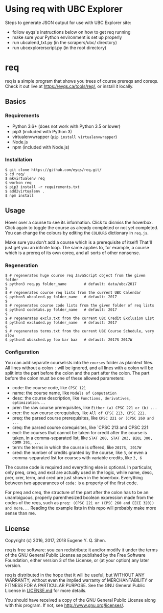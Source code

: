 # Using req with UBC Explorer

Steps to generate JSON output for use with UBC Explorer site: 
- follow eyqs's instructions below on how to get req running
- make sure your Python environment is set up properly
- run ubcalend_txt.py (in the scrapers/ubc/ directory)
- run ubcexplorerscript.py (in the root directory)

# req

req is a simple program that shows you trees of course prereqs and coreqs.
Check it out live at <https://eyqs.ca/tools/req/>, or install it locally.

## Basics

### Requirements

- Python 3.6+ (does not work with Python 3.5 or lower)
- pip3 (included with Python 3)
- virtualenvwrapper (`pip install virtualenvwrapper`)
- Node.js
- npm (included with Node.js)

### Installation

    $ git clone https://github.com/eyqs/req.git/
    $ cd req/
    $ mkvirtualenv req
    $ workon req
    $ pip3 install -r requirements.txt
    $ add2virtualenv .
    $ npm install

## Usage

Hover over a course to see its information. Click to dismiss the hoverbox.
Click again to toggle the course as already completed or not yet completed.
You can change the colours by editing the `COLOURS` dictionary in `req.js`.

Make sure you don't add a course which is a prerequisite of itself!
That'll just get you an infinite loop. The same applies to, for example,
a course which is a prereq of its own coreq, and all sorts of other nonsense.

### Regeneration

    $ # regenerates huge course req JavaScript object from the given folder
    $ python3 req.py folder_name        # default: data/ubc/2017
    $
    $ # regenerates course req lists from the current UBC Calendar
    $ python3 ubcalend.py folder_name   # default: 2017
    $
    $ # regenerates course code lists from the given folder of req lists
    $ python3 codetabs.py folder_name   # default: 2017
    $
    $ # regenerates excls.txt from the current UBC Credit Exclusion List
    $ python3 excluded.py folder_name   # default: 2017
    $
    $ # regenerates terms.txt from the current UBC Course Schedule, very slow
    $ python3 ubcsched.py foo bar baz   # default: 2017S 2017W

### Configuration

You can add separate courselists into the `courses` folder as plaintext files.
All lines without a colon `:` will be ignored, and all lines with a colon
will be split into the part before the colon and the part after the colon.
The part before the colon must be one of these allowed parameters:

- code: the course code, like `CPSC 121`
- name: the course name, like `Models of Computation`
- desc: the course description, like `Functions, derivatives, optimization...`
- prer: the raw course prerequisites, like `Either (a) CPSC 221 or (b) ...`
- crer: the raw course corequisites, like `All of CPSC 213, CPSC 221.`
- preq: the parsed course prerequisites, like `CPSC 221 or (CPSC 260 and ...`
- creq: the parsed course corequisites, like `CPSC 213 and CPSC 221
- excl: the courses that cannot be taken for credit after the course is taken,
in a comma-separated list, like `STAT 200, STAT 203, BIOL 300, COMM 291, ...`
- term: the terms in which the course is offered, like `2017S, 2017W`
- cred: the number of credits granted by the course, like `3`, or even
a comma-separated list for courses with variable credits, like `3, 6`

The course code is required and everything else is optional.
In particular, only preq, creq, and excl are actually used in the logic,
while name, desc, prer, crer, term, and cred are just shown in the hoverbox.
Everything between two appearances of `code:` is a property of the first code.

For preq and creq, the structure of the part after the colon has to be an
unambiguous, properly parenthesized boolean expression made from the codes of
the reqs, such as `preq: (CPSC 221 or (CPSC 260 and EECE 320)) and more...`
Reading the example lists in this repo will probably make more sense than me.

## License

Copyright (c) 2016, 2017, 2018 Eugene Y. Q. Shen.

req is free software: you can redistribute it and/or
modify it under the terms of the GNU General Public License
as published by the Free Software Foundation, either version
3 of the License, or (at your option) any later version.

req is distributed in the hope that it will be useful,
but WITHOUT ANY WARRANTY; without even the implied warranty of
MERCHANTABILITY or FITNESS FOR A PARTICULAR PURPOSE. See the
GNU General Public License in [LICENSE.md][] for more details.

You should have received a copy of the GNU General Public License
along with this program. If not, see <http://www.gnu.org/licenses/>.

[license.md]:                ../master/LICENSE.md
                               "The GNU General Public License"
